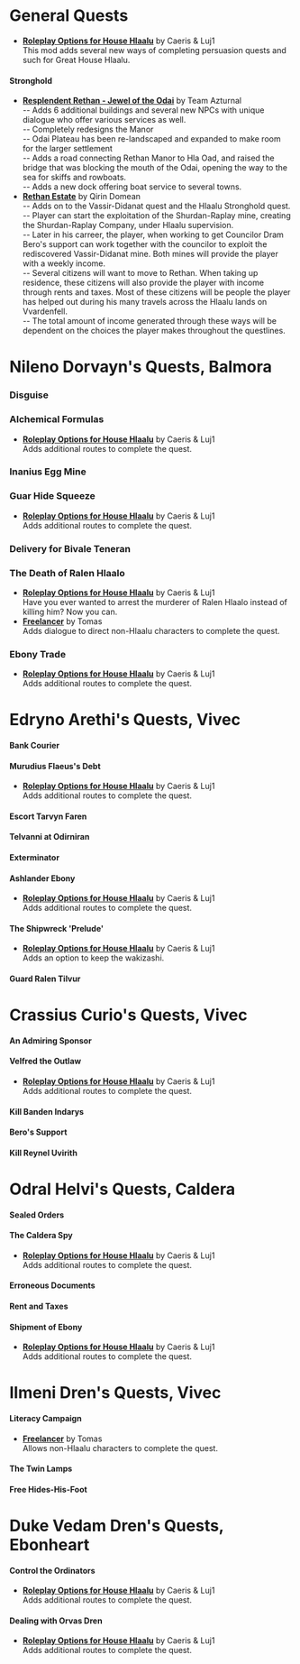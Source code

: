 # General Quests
* [**Roleplay Options for House Hlaalu**](https://www.nexusmods.com/morrowind/mods/45208) by Caeris & Luj1  
This mod adds several new ways of completing persuasion quests and such for Great House Hlaalu.

#### Stronghold
* [**Resplendent Rethan - Jewel of the Odai**](https://www.nexusmods.com/morrowind/mods/47281) by Team Azturnal  
-- Adds 6 additional buildings and several new NPCs with unique dialogue who offer various services as well.  
-- Completely redesigns the Manor  
-- Odai Plateau has been re-landscaped and expanded to make room for the larger settlement  
-- Adds a road connecting Rethan Manor to Hla Oad, and raised the bridge that was blocking the mouth of the Odai, opening the way to the sea for skiffs and rowboats.  
-- Adds a new dock offering boat service to several towns.   
* [**Rethan Estate**](https://www.nexusmods.com/morrowind/mods/47422) by Qirin Domean  
-- Adds on to the Vassir-Didanat quest and the Hlaalu Stronghold quest.  
-- Player can start the exploitation of the Shurdan-Raplay mine, creating the Shurdan-Raplay Company, under Hlaalu supervision.  
-- Later in his carreer, the player, when working to get Councilor Dram Bero's support can work together with the councilor to exploit the rediscovered Vassir-Didanat mine. Both mines will provide the player with a weekly income.  
-- Several citizens will want to move to Rethan. When taking up residence, these citizens will also provide the player with income through rents and taxes. Most of these citizens will be people the player has helped out during his many travels across the Hlaalu lands on Vvardenfell.  
-- The total amount of income generated through these ways will be dependent on the choices the player makes throughout the questlines. 

# Nileno Dorvayn's Quests, Balmora
### Disguise
### Alchemical Formulas
* [**Roleplay Options for House Hlaalu**](https://www.nexusmods.com/morrowind/mods/45208) by Caeris & Luj1  
Adds additional routes to complete the quest.  
### Inanius Egg Mine
### Guar Hide Squeeze
* [**Roleplay Options for House Hlaalu**](https://www.nexusmods.com/morrowind/mods/45208) by Caeris & Luj1  
Adds additional routes to complete the quest.  
### Delivery for Bivale Teneran
### The Death of Ralen Hlaalo
* [**Roleplay Options for House Hlaalu**](https://www.nexusmods.com/morrowind/mods/45208) by Caeris & Luj1  
Have you ever wanted to arrest the murderer of Ralen Hlaalo instead of killing him? Now you can.
* [**Freelancer**](http://mw.modhistory.com/download-90-8164) by Tomas  
Adds dialogue to direct non-Hlaalu characters to complete the quest.  
### Ebony Trade
* [**Roleplay Options for House Hlaalu**](https://www.nexusmods.com/morrowind/mods/45208) by Caeris & Luj1  
Adds additional routes to complete the quest.  

# Edryno Arethi's Quests, Vivec
#### Bank Courier
#### Murudius Flaeus's Debt
* [**Roleplay Options for House Hlaalu**](https://www.nexusmods.com/morrowind/mods/45208) by Caeris & Luj1  
Adds additional routes to complete the quest.  
#### Escort Tarvyn Faren
#### Telvanni at Odirniran
#### Exterminator
#### Ashlander Ebony
* [**Roleplay Options for House Hlaalu**](https://www.nexusmods.com/morrowind/mods/45208) by Caeris & Luj1  
Adds additional routes to complete the quest.  
#### The Shipwreck 'Prelude'
* [**Roleplay Options for House Hlaalu**](https://www.nexusmods.com/morrowind/mods/45208) by Caeris & Luj1  
Adds an option to keep the wakizashi.  
#### Guard Ralen Tilvur

# Crassius Curio's Quests, Vivec
#### An Admiring Sponsor
#### Velfred the Outlaw
* [**Roleplay Options for House Hlaalu**](https://www.nexusmods.com/morrowind/mods/45208) by Caeris & Luj1  
Adds additional routes to complete the quest.  
#### Kill Banden Indarys
#### Bero's Support
#### Kill Reynel Uvirith

# Odral Helvi's Quests, Caldera
#### Sealed Orders
#### The Caldera Spy
* [**Roleplay Options for House Hlaalu**](https://www.nexusmods.com/morrowind/mods/45208) by Caeris & Luj1  
Adds additional routes to complete the quest.  
#### Erroneous Documents
#### Rent and Taxes
#### Shipment of Ebony
* [**Roleplay Options for House Hlaalu**](https://www.nexusmods.com/morrowind/mods/45208) by Caeris & Luj1  
Adds additional routes to complete the quest.  

# Ilmeni Dren's Quests, Vivec
#### Literacy Campaign
* [**Freelancer**](http://mw.modhistory.com/download-90-8164) by Tomas  
Allows non-Hlaalu characters to complete the quest.  
#### The Twin Lamps
#### Free Hides-His-Foot

# Duke Vedam Dren's Quests, Ebonheart
#### Control the Ordinators
* [**Roleplay Options for House Hlaalu**](https://www.nexusmods.com/morrowind/mods/45208) by Caeris & Luj1  
Adds additional routes to complete the quest.  
#### Dealing with Orvas Dren
* [**Roleplay Options for House Hlaalu**](https://www.nexusmods.com/morrowind/mods/45208) by Caeris & Luj1  
Adds additional routes to complete the quest.  
